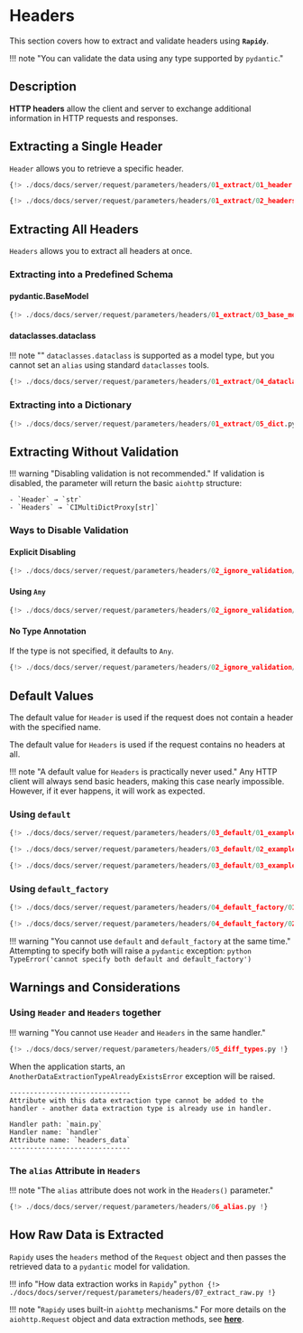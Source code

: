 # Headers
This section covers how to extract and validate headers using **`Rapidy`**.

!!! note "You can validate the data using any type supported by `pydantic`."

## Description
**HTTP headers** allow the client and server to exchange additional information in HTTP requests and responses.

## Extracting a Single Header
`Header` allows you to retrieve a specific header.

```python
{!> ./docs/docs/server/request/parameters/headers/01_extract/01_header.py !}
```
```python
{!> ./docs/docs/server/request/parameters/headers/01_extract/02_headers.py !}
```

## Extracting All Headers
`Headers` allows you to extract all headers at once.

### Extracting into a Predefined Schema

#### pydantic.BaseModel
```python
{!> ./docs/docs/server/request/parameters/headers/01_extract/03_base_model.py !}
```

#### dataclasses.dataclass
!!! note ""
    `dataclasses.dataclass` is supported as a model type, but you cannot set an `alias` using standard `dataclasses` tools.

```python
{!> ./docs/docs/server/request/parameters/headers/01_extract/04_dataclass.py !}
```

### Extracting into a Dictionary
```python
{!> ./docs/docs/server/request/parameters/headers/01_extract/05_dict.py !}
```

## Extracting Without Validation
!!! warning "Disabling validation is not recommended."
    If validation is disabled, the parameter will return the basic `aiohttp` structure:

    - `Header` → `str`
    - `Headers` → `CIMultiDictProxy[str]`

### Ways to Disable Validation

#### Explicit Disabling
```python
{!> ./docs/docs/server/request/parameters/headers/02_ignore_validation/01_validate_attr_false.py !}
```

#### Using `Any`
```python
{!> ./docs/docs/server/request/parameters/headers/02_ignore_validation/02_any_type.py !}
```

#### No Type Annotation
If the type is not specified, it defaults to `Any`.
```python
{!> ./docs/docs/server/request/parameters/headers/02_ignore_validation/03_no_type.py !}
```

## Default Values

The default value for `Header` is used if the request does not contain a header with the specified name.

The default value for `Headers` is used if the request contains no headers at all.

!!! note "A default value for `Headers` is practically never used."
    Any HTTP client will always send basic headers, making this case nearly impossible.
    However, if it ever happens, it will work as expected.

### Using `default`
```python
{!> ./docs/docs/server/request/parameters/headers/03_default/01_example.py !}
```
```python
{!> ./docs/docs/server/request/parameters/headers/03_default/02_example.py !}
```
```python
{!> ./docs/docs/server/request/parameters/headers/03_default/03_example.py !}
```

### Using `default_factory`
```python
{!> ./docs/docs/server/request/parameters/headers/04_default_factory/01_example.py !}
```
```python
{!> ./docs/docs/server/request/parameters/headers/04_default_factory/02_example.py !}
```

!!! warning "You cannot use `default` and `default_factory` at the same time."
    Attempting to specify both will raise a `pydantic` exception:
    ```python
    TypeError('cannot specify both default and default_factory')
    ```

## Warnings and Considerations

### Using `Header` and `Headers` together
!!! warning "You cannot use `Header` and `Headers` in the same handler."
```python
{!> ./docs/docs/server/request/parameters/headers/05_diff_types.py !}
```

When the application starts, an `AnotherDataExtractionTypeAlreadyExistsError` exception will be raised.

```
------------------------------
Attribute with this data extraction type cannot be added to the handler - another data extraction type is already use in handler.

Handler path: `main.py`
Handler name: `handler`
Attribute name: `headers_data`
------------------------------
```

### The `alias` Attribute in `Headers`

!!! note "The `alias` attribute does not work in the `Headers()` parameter."
```python
{!> ./docs/docs/server/request/parameters/headers/06_alias.py !}
```

## How Raw Data is Extracted

`Rapidy` uses the `headers` method of the `Request` object and then passes the retrieved data to a `pydantic` model for validation.

!!! info "How data extraction works in `Rapidy`"
    ```python
    {!> ./docs/docs/server/request/parameters/headers/07_extract_raw.py !}
    ```

!!! note "`Rapidy` uses built-in `aiohttp` mechanisms."
    For more details on the `aiohttp.Request` object and data extraction methods, see
    **<a href="https://docs.aiohttp.org/en/stable/web_reference.html" target="_blank">here</a>**.
